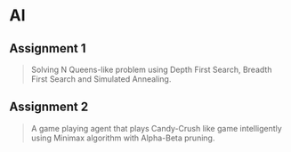 AI
========

Assignment 1
--------
>Solving N Queens-like problem using Depth First Search, Breadth First Search and Simulated Annealing.

Assignment 2
--------
>A game playing agent that plays Candy-Crush like game intelligently using Minimax algorithm with Alpha-Beta pruning.
